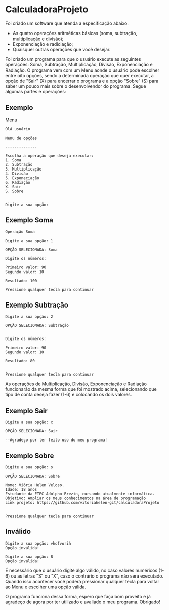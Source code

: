 # CalculadoraProjeto
Foi criado um software que atenda a especificação abaixo. 
- As quatro operações aritméticas básicas (soma, subtração, multiplicação e divisão);
- Exponenciação e radiciação;
- Quaisquer outras operações que você desejar.

Foi criado um programa para que o usuário execute as seguintes operações: Soma, Subtração, Multiplicação, Divisão, Exponenciação e Radiação. O programa vem com um Menu aonde o usuário pode escolher entre oito opções, sendo a determinada operação que quer executar, a opção de "Sair" (X) para encerrar o programa e a opção "Sobre" (S) para saber um pouco mais sobre o desenvolvendor do programa. Segue algumas partes e operações: 

## Exemplo 
Menu 
```
Olá usuário

Menu de opções

--------------

Escolha a operação que deseja executar:
1. Soma
2. Subtração
3. Multiplicação
4. Divisão
5. Exponeciação
6. Radiação
X. Sair
S. Sobre


Digite a sua opção:
```
## Exemplo Soma
```
Operação Soma

Digite a sua opção: 1

OPÇÃO SELECIONADA: Soma 

Digite os números:      

Primeiro valor: 90      
Segundo valor: 10

Resultado: 100

Pressione qualquer tecla para continuar
```
## Exemplo Subtração 
```
Digite a sua opção: 2

OPÇÃO SELECIONADA: Subtração 


Digite os números:

Primeiro valor: 90
Segundo valor: 10

Resultado: 80


Pressione qualquer tecla para continuar
```
As operações de Multiplicação, Divisão, Exponenciação e Radiação funcionarão da mesma forma que foi mostrado acima, selecionando que tipo de conta deseja fazer (1-6) e colocando os dois valores. 

## Exemplo Sair
```
Digite a sua opção: x

OPÇÃO SELECIONADA: Sair

--Agradeço por ter feito uso do meu programa!
```
## Exemplo Sobre 
```
Digite a sua opção: s

OPÇÃO SELECIONADA: Sobre

Nome: Viória Helen Veloso.
Idade: 18 anos
Estudante da ETEC Adolpho Brezin, cursando atualmente informática.
Objetivo: Ampliar os meus conhecimentos na área de programação
Link projeto: https://github.com/vitoriahelen-git/calculadoraProjeto


Pressione qualquer tecla para continuar
```
## Inválido 
```
Digite a sua opção: vhofvorih
Opção inválida!

Digite a sua opção: 8
Opção inválida!
```
É necessário que o usuário digite algo válido, no caso valores numéricos (1-6) ou as letras "S" ou "X", caso o contrário o programa não será executado. Quando isso acontecer você poderá pressionar qualquer tecla para voltar ao Menu e escolher uma opção válida. 

O programa funciona dessa forma, espero que faça bom proveito e já agradeço de agora por ter utilizado e avaliado o meu programa. Obrigado!